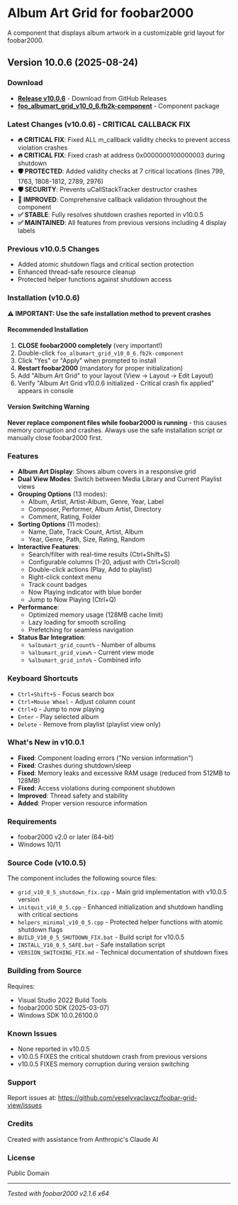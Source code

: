 # Album Art Grid for foobar2000

A component that displays album artwork in a customizable grid layout for foobar2000.

## Version 10.0.6 (2025-08-24)

### Download
- **[Release v10.0.6](https://github.com/veselyvaclavcz/foobar-grid-view/releases/latest)** - Download from GitHub Releases
- **[foo_albumart_grid_v10_0_6.fb2k-component](foo_albumart_grid_v10_0_6.fb2k-component)** - Component package

### Latest Changes (v10.0.6) - CRITICAL CALLBACK FIX
- **🔥 CRITICAL FIX**: Fixed ALL m_callback validity checks to prevent access violation crashes
- **🔥 CRITICAL FIX**: Fixed crash at address 0x0000000100000003 during shutdown
- **🛡️ PROTECTED**: Added validity checks at 7 critical locations (lines 799, 1763, 1808-1812, 2789, 2976)
- **🛡️ SECURITY**: Prevents uCallStackTracker destructor crashes
- **🔧 IMPROVED**: Comprehensive callback validation throughout the component
- **✅ STABLE**: Fully resolves shutdown crashes reported in v10.0.5
- **✅ MAINTAINED**: All features from previous versions including 4 display labels

### Previous v10.0.5 Changes
- Added atomic shutdown flags and critical section protection
- Enhanced thread-safe resource cleanup
- Protected helper functions against shutdown access

### Installation (v10.0.6)
**⚠️ IMPORTANT: Use the safe installation method to prevent crashes**

#### Recommended Installation
1. **CLOSE foobar2000 completely** (very important!)
2. Double-click `foo_albumart_grid_v10_0_6.fb2k-component` 
3. Click "Yes" or "Apply" when prompted to install
4. **Restart foobar2000** (mandatory for proper initialization)
5. Add "Album Art Grid" to your layout (View → Layout → Edit Layout)
6. Verify "Album Art Grid v10.0.6 initialized - Critical crash fix applied" appears in console

#### Version Switching Warning
**Never replace component files while foobar2000 is running** - this causes memory corruption and crashes. Always use the safe installation script or manually close foobar2000 first.

### Features
- **Album Art Display**: Shows album covers in a responsive grid
- **Dual View Modes**: Switch between Media Library and Current Playlist views
- **Grouping Options** (13 modes):
  - Album, Artist, Artist-Album, Genre, Year, Label
  - Composer, Performer, Album Artist, Directory
  - Comment, Rating, Folder
- **Sorting Options** (11 modes):
  - Name, Date, Track Count, Artist, Album
  - Year, Genre, Path, Size, Rating, Random
- **Interactive Features**:
  - Search/filter with real-time results (Ctrl+Shift+S)
  - Configurable columns (1-20, adjust with Ctrl+Scroll)
  - Double-click actions (Play, Add to playlist)
  - Right-click context menu
  - Track count badges
  - Now Playing indicator with blue border
  - Jump to Now Playing (Ctrl+Q)
- **Performance**:
  - Optimized memory usage (128MB cache limit)
  - Lazy loading for smooth scrolling
  - Prefetching for seamless navigation
- **Status Bar Integration**:
  - `%albumart_grid_count%` - Number of albums
  - `%albumart_grid_view%` - Current view mode
  - `%albumart_grid_info%` - Combined info

### Keyboard Shortcuts
- `Ctrl+Shift+S` - Focus search box
- `Ctrl+Mouse Wheel` - Adjust column count
- `Ctrl+Q` - Jump to now playing
- `Enter` - Play selected album
- `Delete` - Remove from playlist (playlist view only)

### What's New in v10.0.1
- **Fixed**: Component loading errors ("No version information")
- **Fixed**: Crashes during shutdown/sleep
- **Fixed**: Memory leaks and excessive RAM usage (reduced from 512MB to 128MB)
- **Fixed**: Access violations during component shutdown
- **Improved**: Thread safety and stability
- **Added**: Proper version resource information

### Requirements
- foobar2000 v2.0 or later (64-bit)
- Windows 10/11

### Source Code (v10.0.5)
The component includes the following source files:
- `grid_v10_0_5_shutdown_fix.cpp` - Main grid implementation with v10.0.5 version
- `initquit_v10_0_5.cpp` - Enhanced initialization and shutdown handling with critical sections
- `helpers_minimal_v10_0_5.cpp` - Protected helper functions with atomic shutdown flags
- `BUILD_V10_0_5_SHUTDOWN_FIX.bat` - Build script for v10.0.5
- `INSTALL_V10_0_5_SAFE.bat` - Safe installation script
- `VERSION_SWITCHING_FIX.md` - Technical documentation of shutdown fixes

### Building from Source
Requires:
- Visual Studio 2022 Build Tools
- foobar2000 SDK (2025-03-07)
- Windows SDK 10.0.26100.0

### Known Issues  
- None reported in v10.0.5
- v10.0.5 FIXES the critical shutdown crash from previous versions
- v10.0.5 FIXES memory corruption during version switching

### Support
Report issues at: https://github.com/veselyvaclavcz/foobar-grid-view/issues

### Credits
Created with assistance from Anthropic's Claude AI

### License
Public Domain

---
*Tested with foobar2000 v2.1.6 x64*